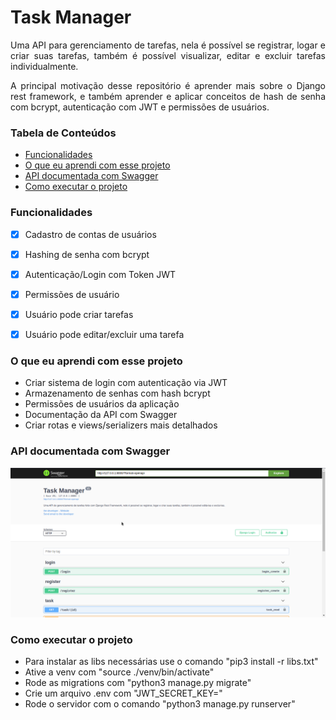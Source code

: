 # Task Manager

<p align="justify"> Uma API para gerenciamento de tarefas, nela é possível se registrar, logar e criar suas tarefas, também é possível visualizar, editar e excluir tarefas individualmente.</p>

<p align="justify"> A principal motivação desse repositório é aprender mais sobre o Django rest framework, e também aprender e aplicar conceitos de hash de senha com bcrypt, autenticação com JWT e permissões de usuários.</p>



### Tabela de Conteúdos

* [Funcionalidades](#funcionalidades)
* [O que eu aprendi com esse projeto](#o-que-eu-aprendi-com-esse-projeto)
* [API documentada com Swagger](#api-documentada-com-swagger)
* [Como executar o projeto](#como-executar-o-projeto)


### Funcionalidades

- [X] Cadastro de contas de usuários
- [X] Hashing de senha com bcrypt
- [X] Autenticação/Login com Token JWT
- [X] Permissões de usuário
- [X] Usuário pode criar tarefas
- [X] Usuário pode editar/excluir uma tarefa


### O que eu aprendi com esse projeto

- Criar sistema de login com autenticação via JWT
- Armazenamento de senhas com hash bcrypt
- Permissões de usuários da aplicação
- Documentação da API com Swagger
- Criar rotas e views/serializers mais detalhados


### API documentada com Swagger

<img src='./.github/api_swagger.png' alt='API Swagger'/>


### Como executar o projeto

- Para instalar as libs necessárias use o comando "pip3 install -r libs.txt"
- Ative a venv com "source ./venv/bin/activate"
- Rode as migrations com "python3 manage.py migrate"
- Crie um arquivo .env com "JWT_SECRET_KEY=<chave da sua escolha>"
- Rode o servidor com o comando "python3 manage.py runserver"
